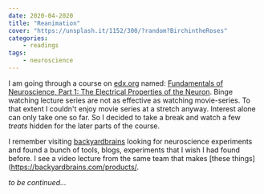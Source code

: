 ```yaml
---
date: 2020-04-2020
title: "Reanimation"
cover: "https://unsplash.it/1152/300/?random?BirchintheRoses"
categories:
    - readings
tags:
    - neuroscience
---
```

I am going through a course on [edx.org](https://courses.edx.org) named: [Fundamentals of Neuroscience, Part 1: The Electrical Properties of the Neuron](https://courses.edx.org/courses/course-v1:HarvardX+MCB80.1x+3T2019/course/). Binge watching lecture series are not as effective as watching movie-series. To that extent I couldn't enjoy movie series at a stretch anyway. Interest alone can only take one so far. So I decided to take a break and watch a few *treats* hidden for the later parts of the course.

I remember visiting [backyardbrains](https://backyardbrains.com/) looking for neuroscience experiments and found a bunch of tools, blogs, experiments that I wish I had found before. I see a video lecture from the same team that makes [these things](https://backyardbrains.com/products/.

*to be continued...*
